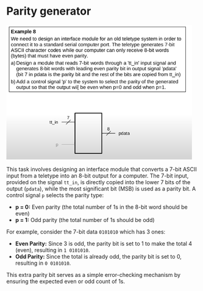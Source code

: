 # Parity generator
![alt text](image-1.png)

This task involves designing an interface module that converts a 7-bit ASCII input from a teletype into an 8-bit output for a computer. The 7-bit input, provided on the signal `tt_in`, is directly copied into the lower 7 bits of the output (`pdata`), while the most significant bit (MSB) is used as a parity bit. A control signal `p` selects the parity type:  
- **p = 0:** Even parity (the total number of 1s in the 8-bit word should be even)  
- **p = 1:** Odd parity (the total number of 1s should be odd)

For example, consider the 7-bit data `0101010` which has 3 ones:  
- **Even Parity:** Since 3 is odd, the parity bit is set to 1 to make the total 4 (even), resulting in `1 0101010`.  
- **Odd Parity:** Since the total is already odd, the parity bit is set to 0, resulting in `0 0101010`.

This extra parity bit serves as a simple error-checking mechanism by ensuring the expected even or odd count of 1s.